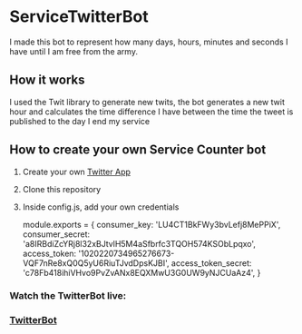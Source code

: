 # ServiceTwitterBot

I made this bot to represent how many days, hours, minutes and seconds I have until I am free from the army.

## How it works

I used the Twit library to generate new twits, the bot generates a new twit hour and calculates the time difference
I have between the time the tweet is published to the day I end my service

## How to create your own Service Counter bot

1. Create your own [Twitter App](https://apps.twitter.com/)

2. Clone this repository

3. Inside config.js, add your own credentials

    module.exports = {
        consumer_key:         'LU4CT1BkFWy3bvLefj8MePPiX',
        consumer_secret:      'a8IRBdiZcYRj8l32xBJtvlH5M4aSfbrfc3TQOH574KSObLpqxo',
        access_token:         '1020220734965276673-VQF7nRe8xQ0Q5yU6RiuTJvdDpsKJBI',
        access_token_secret:  'c78Fb418ihiVHvo9PvZvANx8EQXMwU3G0UW9yNJCUaAz4',
    }

### Watch the TwitterBot live:
### [TwitterBot](https://twitter.com/ArbatovB)